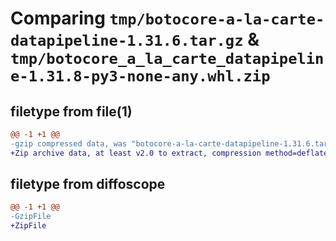 # Comparing `tmp/botocore-a-la-carte-datapipeline-1.31.6.tar.gz` & `tmp/botocore_a_la_carte_datapipeline-1.31.8-py3-none-any.whl.zip`

## filetype from file(1)

```diff
@@ -1 +1 @@
-gzip compressed data, was "botocore-a-la-carte-datapipeline-1.31.6.tar", last modified: Thu Jul 20 01:20:13 2023, max compression
+Zip archive data, at least v2.0 to extract, compression method=deflate
```

## filetype from diffoscope

```diff
@@ -1 +1 @@
-GzipFile
+ZipFile
```

